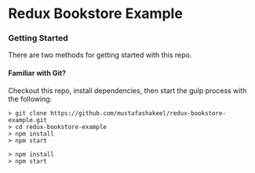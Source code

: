 # Redux Bookstore Example


### Getting Started

There are two methods for getting started with this repo.

#### Familiar with Git?
Checkout this repo, install dependencies, then start the gulp process with the following:

```
> git clone https://github.com/mustafashakeel/redux-bookstore-example.git
> cd redux-bookstore-example
> npm install
> npm start
```


```
> npm install
> npm start
```
